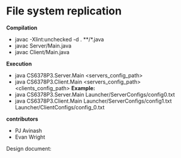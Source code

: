 # File system replication 



**Compilation**
- javac -Xlint:unchecked -d . **/*.java 
- javac Server/Main.java                
- javac Client/Main.java  

**Execution**
- java CS6378P3.Server.Main <servers_config_path>
- java CS6378P3.Client.Main <servers_config_path>  <clients_config_path>
**Example:**
- java CS6378P3.Server.Main Launcher/ServerConfigs/config0.txt
- java CS6378P3.Client.Main Launcher/ServerConfigs/config1.txt Launcher/ClientConfigs/config_0.txt

**contributors**
- PJ Avinash
- Evan Wright

Design document:
